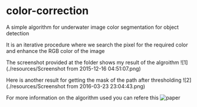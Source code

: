 # color-correction
A simple algorithm for underwater image color segmentation for object detection



It is an iterative procedure where we search the pixel for the required color and enhance the RGB color of the image


The screenshot provided at the folder shows my result of the algroithm
![1](./resources/Screenshot from 2015-12-16 04:51:07.png)


Here is another result for getting the mask of the path after thresholding
![2](./resources/Screenshot from 2016-03-23 23:04:43.png)

For more information on the algorithm used you can refere this ![paper](https://drive.google.com/file/d/1VkOpqnGE1tqGU0QJa7udORuU3nDu9RnW/view?usp=sharing)
